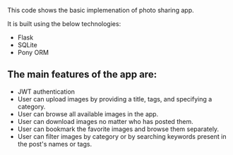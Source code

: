 This code shows the basic implemenation of photo sharing app.

It is built using the below technologies:

* Flask
* SQLite
* Pony ORM

## The main features of the app are:
* JWT authentication
* User can upload images by providing a title, tags, and specifying a category.
* User can browse all available images in the app.
* User can download images no matter who has posted them.
* User can bookmark the favorite images and browse them separately.
* User can filter images by category or by searching keywords present in the post's names or tags.
